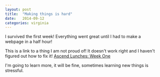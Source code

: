 ```yaml
---
layout: post
title:  "Making things is hard"
date:   2014-09-12
categories: virginia
---
```


I survived the first week! Everything went great until I had to make a webpage in a half hour! 

This is a link to a thing I am not proud of! It doesn't work right and I haven't figured out how to fix it! [Ascend Lunches: Week One](https://vthayer.makes.org/popcorn/2a4o)

I'm going to learn more, it will be fine, sometimes learning new things is stressful.